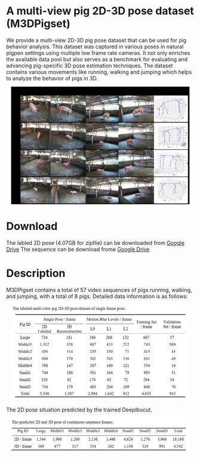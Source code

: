 # A multi-view pig 2D-3D pose dataset (M3DPigset)
  We provide a multi-view 2D-3D pig pose dataset that can be used for pig behavior analysis. This dataset was captured in various poses in natural pigpen settings using multiple low frame rate cameras. It not only enriches the available data pool but also serves as a benchmark for evaluating and advancing pig-specific 3D pose estimation techniques. The dataset contains various movements like running, walking and jumping which helps to analyze the behavior of pigs in 3D. 

<p align="center">
<img src="https://github.com/shirleyanan/M3DPigset/blob/main/images/Fig1.jpg" width="95%">
</p>

# Download
The labled 2D pose (4.07GB for zipflie) can be downloaded from [Google Drive](https://drive.google.com/drive/folders/1RC2eLC0VJ-3wMhJj90IV0IsVjZSvO2I6)
The sequence can be download frome [Google Drive](https://drive.google.com/drive/folders/1RC2eLC0VJ-3wMhJj90IV0IsVjZSvO2I6)

# Description
M3DPigset contains a total of 57 video sequences of pigs running, walking, and jumping, with a total of 8 pigs. Detailed data information is as follows:
<p align="center">
<img src="https://github.com/shirleyanan/M3DPigset/blob/main/images/%E5%BE%AE%E4%BF%A1%E6%88%AA%E5%9B%BE_20240603180528.png" width="95%">
</p>
The 2D pose situation predicted by the trained Deeplbucut.
<p align="center">
<img src="https://github.com/shirleyanan/M3DPigset/blob/main/images/%E5%BE%AE%E4%BF%A1%E6%88%AA%E5%9B%BE_20240603180544.png" width="95%">
</p>
